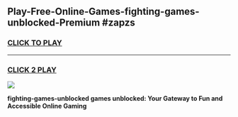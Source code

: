 
## Play-Free-Online-Games-fighting-games-unblocked-Premium #zapzs
<h3>
<a href="https://premium.freeplayer.one?title=fighting-games-unblocked&ref=8M">CLICK TO PLAY</a></h3>
<hr>

<h3>
<a href="https://premium.freeplayer.one?title=fighting-games-unblocked&ref=8M">CLICK 2 PLAY</a>
  
</h3>

<a href="https://premium.freeplayer.one?title=fighting-games-unblocked&ref=8M"><img src="https://clearcache.store/games.png"></a>


**fighting-games-unblocked games unblocked: Your Gateway to Fun and Accessible Online Gaming**
